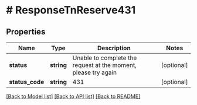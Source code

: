 # # ResponseTnReserve431

## Properties

Name | Type | Description | Notes
------------ | ------------- | ------------- | -------------
**status** | **string** | Unable to complete the request at the moment, please try again | [optional]
**status_code** | **string** | 431 | [optional]

[[Back to Model list]](../../README.md#models) [[Back to API list]](../../README.md#endpoints) [[Back to README]](../../README.md)
